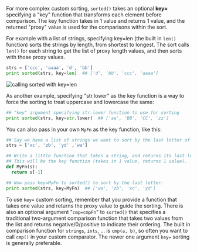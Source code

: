 For more complex custom sorting, `sorted()` takes an optional **key=** specifying a "key" function that transforms each element before comparison. The key function takes in 1 value and returns 1 value, and the returned "proxy" value is used for the comparisons within the sort.

For example with a list of strings, specifying key=len (the built in `len()` function) sorts the strings by length, from shortest to longest. The sort calls `len()` for each string to get the list of proxy length values, and then sorts with those proxy values.
    
```python    
strs = ['ccc', 'aaaa', 'd', 'bb']
print sorted(strs, key=len)  ## ['d', 'bb', 'ccc', 'aaaa']
```

![calling sorted with key=len](https://developers.google.com/edu/python/images/sorted-key.png)

As another example, specifying "str.lower" as the key function is a way to force the sorting to treat uppercase and lowercase the same:
    
```python    
## "key" argument specifying str.lower function to use for sorting
print sorted(strs, key=str.lower)  ## ['aa', 'BB', 'CC', 'zz']
```

You can also pass in your own `MyFn` as the key function, like this:
    
```python    
## Say we have a list of strings we want to sort by the last letter of the string.
strs = ['xc', 'zb', 'yd' ,'wa']

## Write a little function that takes a string, and returns its last letter.
## This will be the key function (takes in 1 value, returns 1 value).
def MyFn(s):
  return s[-1]

## Now pass key=MyFn to sorted() to sort by the last letter:
print sorted(strs, key=MyFn)  ## ['wa', 'zb', 'xc', 'yd']
```

To use `key=` custom sorting, remember that you provide a function that takes one value and returns the proxy value to guide the sorting. There is also an optional argument "`cmp=cmpFn`" to `sorted()` that specifies a traditional two-argument comparison function that takes two values from the list and returns negative/0/positive to indicate their ordering. The built in comparison function for `strings`, `ints`, ... is `cmp(a, b)`, so often you want to call `cmp()` in your custom comparator. The newer one argument `key=` sorting is generally preferable.
